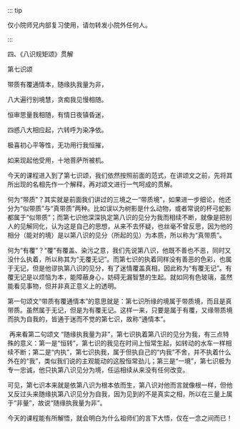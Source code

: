 ::: tip

仅小院师兄内部复习使用，请勿转发小院外任何人。

:::

四、《八识规矩颂》贯解

第七识颂

带质有覆通情本，随缘执我量为非，

八大遍行别境慧，贪痴我见慢相随。

恒审思量我相随，有情日夜镇昏迷，

四惑八大相应起，六转呼为染净依。

极喜初心平等性，无功用行我恒摧，

如来现起他受用，十地菩萨所被机。

​          今天的课程进入到了第七识颂，我们依然按照前面的范式，在讲颂文之前，先将其所出现的名相先作一个解释，再对颂文进行一气呵成的贯解。

​         何为“带质”？其实就是前面我们讲过的三境之一“带质境”，如果进一步细论，他还分为“似带质”与“真带质”两种。比如误以为树影是什么动物，或者常说的杯弓蛇影都属于“似带质”；而第七识他深深执定第八识的见分为我而相续不断，就像是把别人的见解同化，认为这是自己的思想，从来不去怀疑，也丝毫不曾反思，因为他的相分（能对的境）是以第八识的见分（所起的见）为本质，所以称为“真带质”。

​         何为“有覆”？“覆”有覆盖、染污之意，我们先说第八识，他既不善也不恶，同时又没什么执着，所以称其为“无覆无记”。而第七识的执着同样没有善恶的色彩，也属于无记，但是他谬执第八识的见分，有了迷情覆盖真相，因此称为“有覆无记”。有覆无记是以烦恼为本，能障蔽身心，妨碍无漏智慧的生起。就如同有色玻璃，虽然能看见事物，但并非真正意义上的透明。

​         第一句颂文“带质有覆通情本”的意思就是：第七识所缘的境属于带质境，而且是真带质。虽然属于无记，但是为有覆无记。这样一来，只要是属于有覆，又缘带质境而执为自我的，皆通于迷而不觉的第七识，故称“通情本”。

​        再来看第二句颂文 “随缘执我量为非”，第七识执着第八识的见分为我，有三点特殊的意义：第一是“恒转”，第七识的我见在时间上恒常生起，如转动的水车一样相续不断；第二是“内执”，第七识执我，属于但执自己的“内我”不舍，并不执着什么外在的“我”，类似我们说的主观能动的这股恒常劲儿；第三是“一境”，第七识极为专一忠诚，他只执第八识见分为境，任运相续从来没有任何改变。

​         可见，第七识本来就是依第八识为根本依而生，第八识对他而言就像根一样，但他又反过头来随缘执第八识见分为自我，因为见到的不是真实之相，所以在三量上属于“非量”，故说“随缘执我量为非”。

​         今天的课程能有所解悟，就会明白为什么祖师们的言下大悟，仅在一念之间而已！